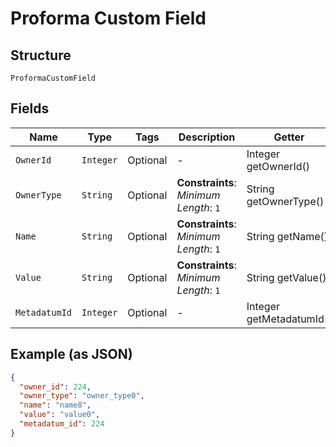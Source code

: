 
# Proforma Custom Field

## Structure

`ProformaCustomField`

## Fields

| Name | Type | Tags | Description | Getter | Setter |
|  --- | --- | --- | --- | --- | --- |
| `OwnerId` | `Integer` | Optional | - | Integer getOwnerId() | setOwnerId(Integer ownerId) |
| `OwnerType` | `String` | Optional | **Constraints**: *Minimum Length*: `1` | String getOwnerType() | setOwnerType(String ownerType) |
| `Name` | `String` | Optional | **Constraints**: *Minimum Length*: `1` | String getName() | setName(String name) |
| `Value` | `String` | Optional | **Constraints**: *Minimum Length*: `1` | String getValue() | setValue(String value) |
| `MetadatumId` | `Integer` | Optional | - | Integer getMetadatumId() | setMetadatumId(Integer metadatumId) |

## Example (as JSON)

```json
{
  "owner_id": 224,
  "owner_type": "owner_type0",
  "name": "name8",
  "value": "value0",
  "metadatum_id": 224
}
```

